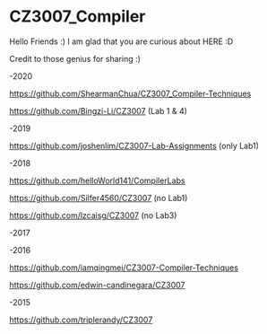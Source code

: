 # CZ3007_Compiler 

Hello Friends :) I am glad that you are curious about HERE :D

Credit to those genius for sharing :)

-2020

https://github.com/ShearmanChua/CZ3007_Compiler-Techniques

https://github.com/Bingzi-Li/CZ3007		(Lab 1 & 4)

-2019

https://github.com/joshenlim/CZ3007-Lab-Assignments		(only Lab1)

-2018

https://github.com/helloWorld141/CompilerLabs

https://github.com/Silfer4560/CZ3007	(no Lab1)

https://github.com/lzcaisg/CZ3007	(no Lab3)

-2017

-2016

https://github.com/iamqingmei/CZ3007-Compiler-Techniques

https://github.com/edwin-candinegara/CZ3007

-2015

https://github.com/triplerandy/CZ3007
